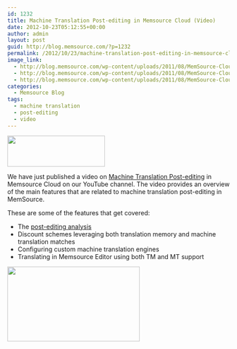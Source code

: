 ```yaml
---
id: 1232
title: Machine Translation Post-editing in Memsource Cloud (Video)
date: 2012-10-23T05:12:55+00:00
author: admin
layout: post
guid: http://blog.memsource.com/?p=1232
permalink: /2012/10/23/machine-translation-post-editing-in-memsource-cloud-video/
image_link:
  - http://blog.memsource.com/wp-content/uploads/2011/08/MemSource-Cloud.png
  - http://blog.memsource.com/wp-content/uploads/2011/08/MemSource-Cloud.png
  - http://blog.memsource.com/wp-content/uploads/2011/08/MemSource-Cloud.png
categories:
  - Memsource Blog
tags:
  - machine translation
  - post-editing
  - video
---
```

<img class=" alignleft" title="Memsource Cloud – medium" src="/wp-content/uploads/2012/08/MemSource-Cloud-–-medium.png" alt="" width="221" height="70" />

We have just published a video on [Machine Translation Post-editing](http://youtu.be/V4sc84LHXjo) in Memsource Cloud on our YouTube channel. The video provides an overview of the main features that are related to machine translation post-editing in MemSource.<!--more-->

These are some of the features that get covered:

  * The [post-editing analysis](http://wiki.memsource.com/wiki/Post-editing_Analysis)
  * Discount schemes leveraging both translation memory and machine translation matches
  * Configuring custom machine translation engines
  * Translating in Memsource Editor using both TM and MT support

[<img class="alignnone size-medium wp-image-1234" title="mt-post-editing" src="/wp-content/uploads/2012/10/mt-post-editing-300x169.png" alt="" width="300" height="169" />](http://youtu.be/V4sc84LHXjo)